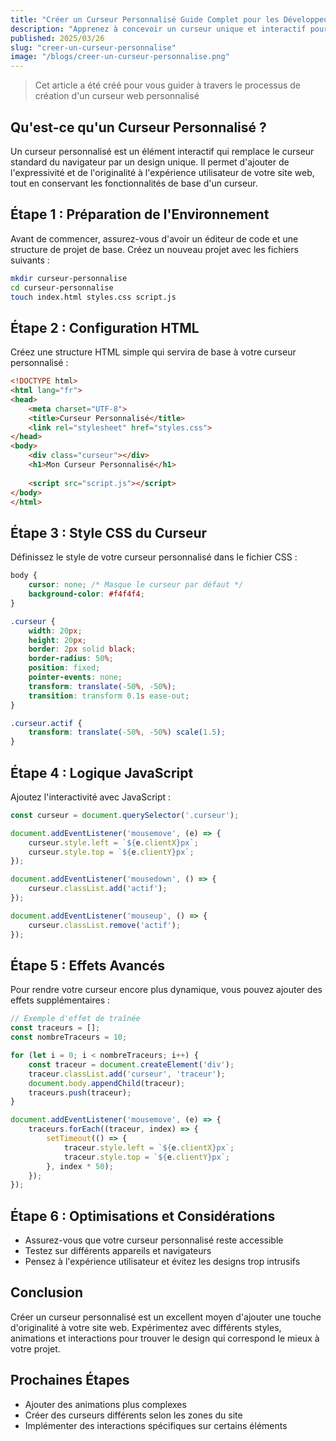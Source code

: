 ```yaml
---
title: "Créer un Curseur Personnalisé Guide Complet pour les Développeurs Web"
description: "Apprenez à concevoir un curseur unique et interactif pour votre site web"
published: 2025/03/26
slug: "creer-un-curseur-personnalise"
image: "/blogs/creer-un-curseur-personnalise.png"
---
```


> Cet article a été créé pour vous guider à travers le processus de création d'un curseur web personnalisé

## Qu'est-ce qu'un Curseur Personnalisé ?

Un curseur personnalisé est un élément interactif qui remplace le curseur standard du navigateur par un design unique. Il permet d'ajouter de l'expressivité et de l'originalité à l'expérience utilisateur de votre site web, tout en conservant les fonctionnalités de base d'un curseur.

## Étape 1 : Préparation de l'Environnement

Avant de commencer, assurez-vous d'avoir un éditeur de code et une structure de projet de base. Créez un nouveau projet avec les fichiers suivants :

```bash
mkdir curseur-personnalise
cd curseur-personnalise
touch index.html styles.css script.js
```

## Étape 2 : Configuration HTML

Créez une structure HTML simple qui servira de base à votre curseur personnalisé :

```html
<!DOCTYPE html>
<html lang="fr">
<head>
    <meta charset="UTF-8">
    <title>Curseur Personnalisé</title>
    <link rel="stylesheet" href="styles.css">
</head>
<body>
    <div class="curseur"></div>
    <h1>Mon Curseur Personnalisé</h1>
    
    <script src="script.js"></script>
</body>
</html>
```

## Étape 3 : Style CSS du Curseur

Définissez le style de votre curseur personnalisé dans le fichier CSS :

```css
body {
    cursor: none; /* Masque le curseur par défaut */
    background-color: #f4f4f4;
}

.curseur {
    width: 20px;
    height: 20px;
    border: 2px solid black;
    border-radius: 50%;
    position: fixed;
    pointer-events: none;
    transform: translate(-50%, -50%);
    transition: transform 0.1s ease-out;
}

.curseur.actif {
    transform: translate(-50%, -50%) scale(1.5);
}
```

## Étape 4 : Logique JavaScript

Ajoutez l'interactivité avec JavaScript :

```javascript
const curseur = document.querySelector('.curseur');

document.addEventListener('mousemove', (e) => {
    curseur.style.left = `${e.clientX}px`;
    curseur.style.top = `${e.clientY}px`;
});

document.addEventListener('mousedown', () => {
    curseur.classList.add('actif');
});

document.addEventListener('mouseup', () => {
    curseur.classList.remove('actif');
});
```

## Étape 5 : Effets Avancés

Pour rendre votre curseur encore plus dynamique, vous pouvez ajouter des effets supplémentaires :

```javascript
// Exemple d'effet de traînée
const traceurs = [];
const nombreTraceurs = 10;

for (let i = 0; i < nombreTraceurs; i++) {
    const traceur = document.createElement('div');
    traceur.classList.add('curseur', 'traceur');
    document.body.appendChild(traceur);
    traceurs.push(traceur);
}

document.addEventListener('mousemove', (e) => {
    traceurs.forEach((traceur, index) => {
        setTimeout(() => {
            traceur.style.left = `${e.clientX}px`;
            traceur.style.top = `${e.clientY}px`;
        }, index * 50);
    });
});
```

## Étape 6 : Optimisations et Considérations

- Assurez-vous que votre curseur personnalisé reste accessible
- Testez sur différents appareils et navigateurs
- Pensez à l'expérience utilisateur et évitez les designs trop intrusifs

## Conclusion

Créer un curseur personnalisé est un excellent moyen d'ajouter une touche d'originalité à votre site web. Expérimentez avec différents styles, animations et interactions pour trouver le design qui correspond le mieux à votre projet.

## Prochaines Étapes

- Ajouter des animations plus complexes
- Créer des curseurs différents selon les zones du site
- Implémenter des interactions spécifiques sur certains éléments